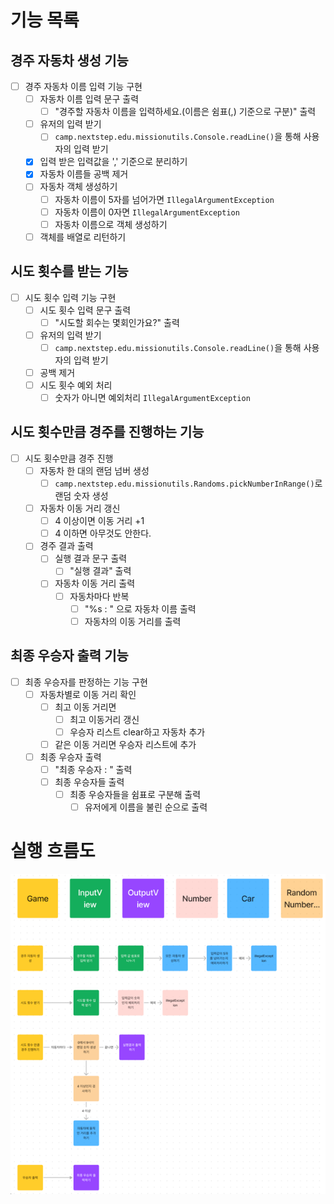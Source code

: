 # 기능 목록

## 경주 자동차 생성 기능
- [ ] 경주 자동차 이름 입력 기능 구현
  - [ ] 자동차 이름 입력 문구 출력
    - [ ] "경주할 자동차 이름을 입력하세요.(이름은 쉼표(,) 기준으로 구분)" 출력
  - [ ] 유저의 입력 받기
    - [ ] `camp.nextstep.edu.missionutils.Console.readLine()`을 통해 사용자의 입력 받기
  - [x] 입력 받은 입력값을 ',' 기준으로 분리하기
  - [x] 자동차 이름들 공백 제거
  - [ ] 자동차 객체 생성하기
    - [ ] 자동차 이름이 5자를 넘어가면 `IllegalArgumentException`
    - [ ] 자동차 이름이 0자면 `IllegalArgumentException`
    - [ ] 자동차 이름으로 객체 생성하기
  - [ ] 객체를 배열로 리턴하기

## 시도 횟수를 받는 기능
- [ ] 시도 횟수 입력 기능 구현
  - [ ] 시도 횟수 입력 문구 출력
    - [ ] "시도할 회수는 몇회인가요?" 출력
  - [ ] 유저의 입력 받기
    - [ ] `camp.nextstep.edu.missionutils.Console.readLine()`을 통해 사용자의 입력 받기
  - [ ] 공백 제거
  - [ ] 시도 횟수 예외 처리
    - [ ] 숫자가 아니면 예외처리 `IllegalArgumentException`

## 시도 횟수만큼 경주를 진행하는 기능
- [ ] 시도 횟수만큼 경주 진행
  - [ ] 자동차 한 대의 랜덤 넘버 생성
    - [ ] `camp.nextstep.edu.missionutils.Randoms.pickNumberInRange()`로 랜덤 숫자 생성
  - [ ] 자동차 이동 거리 갱신
    - [ ] 4 이상이면 이동 거리 +1
    - [ ] 4 이하면 아무것도 안한다.
  - [ ] 경주 결과 출력
    - [ ] 실행 결과 문구 출력
      - [ ] "실행 결과" 출력
    - [ ] 자동차 이동 거리 출력
      - [ ] 자동차마다 반복
        - [ ] "%s : " 으로 자동차 이름 출력
        - [ ] 자동차의 이동 거리를 출력

## 최종 우승자 출력 기능
- [ ] 최종 우승자를 판정하는 기능 구현
  - [ ] 자동차별로 이동 거리 확인
    - [ ] 최고 이동 거리면 
      - [ ] 최고 이동거리 갱신
      - [ ] 우승자 리스트 clear하고 자동차 추가
    - [ ] 같은 이동 거리면 우승자 리스트에 추가
  - [ ] 최종 우승자 출력
    - [ ] "최종 우승자 : " 출력
    - [ ] 최종 우승자들 출력
      - [ ] 최종 우승자들을 쉼표로 구분해 출력
        - [ ] 유저에게 이름을 불린 순으로 출력

# 실행 흐름도

![img.png](flow.png)